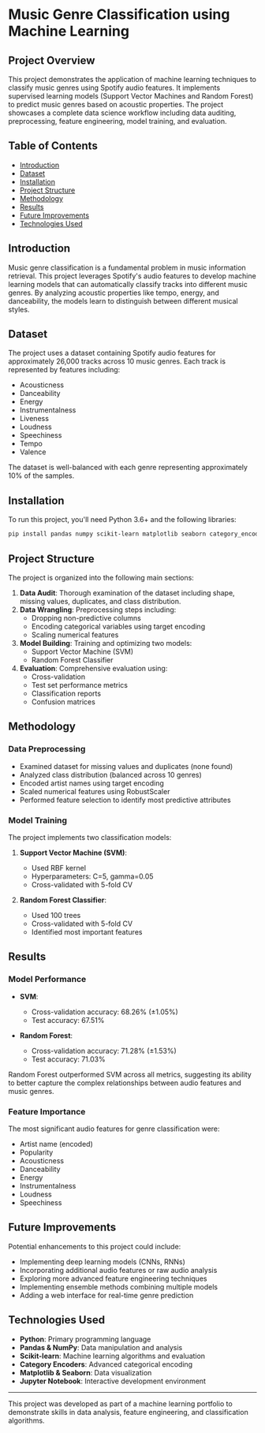 # Music Genre Classification using Machine Learning

## Project Overview
This project demonstrates the application of machine learning techniques to classify music genres using Spotify audio features. It implements supervised learning models (Support Vector Machines and Random Forest) to predict music genres based on acoustic properties. The project showcases a complete data science workflow including data auditing, preprocessing, feature engineering, model training, and evaluation.

## Table of Contents
- [Introduction](#introduction)
- [Dataset](#dataset)
- [Installation](#installation)
- [Project Structure](#project-structure)
- [Methodology](#methodology)
- [Results](#results)
- [Future Improvements](#future-improvements)
- [Technologies Used](#technologies-used)

## Introduction
Music genre classification is a fundamental problem in music information retrieval. This project leverages Spotify's audio features to develop machine learning models that can automatically classify tracks into different music genres. By analyzing acoustic properties like tempo, energy, and danceability, the models learn to distinguish between different musical styles.

## Dataset
The project uses a dataset containing Spotify audio features for approximately 26,000 tracks across 10 music genres. Each track is represented by features including:
- Acousticness
- Danceability
- Energy
- Instrumentalness
- Liveness
- Loudness
- Speechiness
- Tempo
- Valence

The dataset is well-balanced with each genre representing approximately 10% of the samples.

## Installation
To run this project, you'll need Python 3.6+ and the following libraries:

```bash
pip install pandas numpy scikit-learn matplotlib seaborn category_encoders jupyter
```

## Project Structure
The project is organized into the following main sections:

1. **Data Audit**: Thorough examination of the dataset including shape, missing values, duplicates, and class distribution.
2. **Data Wrangling**: Preprocessing steps including:
   - Dropping non-predictive columns
   - Encoding categorical variables using target encoding
   - Scaling numerical features
3. **Model Building**: Training and optimizing two models:
   - Support Vector Machine (SVM)
   - Random Forest Classifier
4. **Evaluation**: Comprehensive evaluation using:
   - Cross-validation
   - Test set performance metrics
   - Classification reports
   - Confusion matrices

## Methodology

### Data Preprocessing
- Examined dataset for missing values and duplicates (none found)
- Analyzed class distribution (balanced across 10 genres)
- Encoded artist names using target encoding
- Scaled numerical features using RobustScaler
- Performed feature selection to identify most predictive attributes

### Model Training
The project implements two classification models:
1. **Support Vector Machine (SVM)**:
   - Used RBF kernel
   - Hyperparameters: C=5, gamma=0.05
   - Cross-validated with 5-fold CV

2. **Random Forest Classifier**:
   - Used 100 trees
   - Cross-validated with 5-fold CV
   - Identified most important features

## Results

### Model Performance
- **SVM**:
  - Cross-validation accuracy: 68.26% (±1.05%)
  - Test accuracy: 67.51%
  
- **Random Forest**:
  - Cross-validation accuracy: 71.28% (±1.53%)
  - Test accuracy: 71.03%

Random Forest outperformed SVM across all metrics, suggesting its ability to better capture the complex relationships between audio features and music genres.

### Feature Importance
The most significant audio features for genre classification were:
- Artist name (encoded)
- Popularity
- Acousticness
- Danceability
- Energy
- Instrumentalness
- Loudness
- Speechiness

## Future Improvements
Potential enhancements to this project could include:
- Implementing deep learning models (CNNs, RNNs)
- Incorporating additional audio features or raw audio analysis
- Exploring more advanced feature engineering techniques
- Implementing ensemble methods combining multiple models
- Adding a web interface for real-time genre prediction

## Technologies Used
- **Python**: Primary programming language
- **Pandas & NumPy**: Data manipulation and analysis
- **Scikit-learn**: Machine learning algorithms and evaluation
- **Category Encoders**: Advanced categorical encoding
- **Matplotlib & Seaborn**: Data visualization
- **Jupyter Notebook**: Interactive development environment

---

This project was developed as part of a machine learning portfolio to demonstrate skills in data analysis, feature engineering, and classification algorithms.
